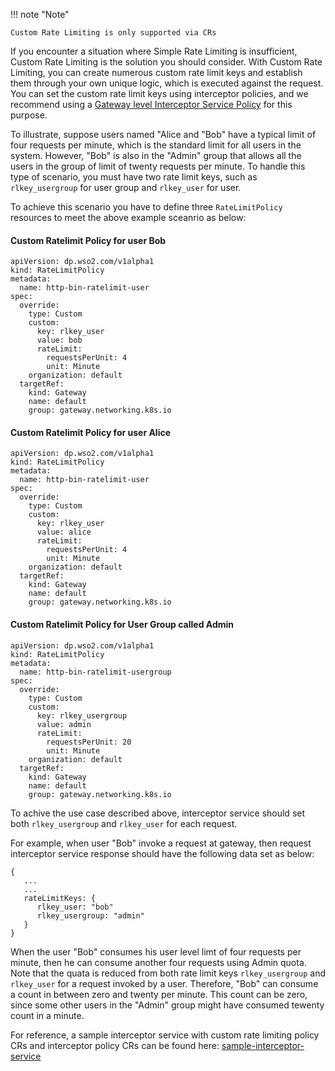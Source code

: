 
!!! note "Note"
    
    Custom Rate Limiting is only supported via CRs

If you encounter a situation where Simple Rate Limiting is insufficient, Custom Rate Limiting is the solution you should consider. With Custom Rate Limiting, you can create numerous custom rate limit keys and establish them through your own unique logic, which is executed against the request. You can set the custom rate limit keys using interceptor policies, and we recommend using a [Gateway level Interceptor Service Policy](../../create-and-attach-api-policies/interceptors/interceptors-via-crs/#configuring-gateway-level-interceptors) for this purpose.

To illustrate, suppose users named "Alice and "Bob" have a typical limit of four requests per minute, which is the standard limit for all users in the system. However, "Bob" is also in the "Admin" group that allows all the users in the group of limit of twenty requests per minute. To handle this type of scenario, you must have two rate limit keys, such as `rlkey_usergroup` for user group and `rlkey_user` for user. 

To achieve this scenario you have to define three `RateLimitPolicy` resources to meet the above example sceanrio as below:

#### Custom Ratelimit Policy for user Bob
```
apiVersion: dp.wso2.com/v1alpha1
kind: RateLimitPolicy
metadata:
  name: http-bin-ratelimit-user
spec:
  override:
    type: Custom
    custom:
      key: rlkey_user
      value: bob
      rateLimit:
        requestsPerUnit: 4
        unit: Minute
    organization: default
  targetRef:
    kind: Gateway
    name: default
    group: gateway.networking.k8s.io
```

#### Custom Ratelimit Policy for user Alice
```
apiVersion: dp.wso2.com/v1alpha1
kind: RateLimitPolicy
metadata:
  name: http-bin-ratelimit-user
spec:
  override:
    type: Custom
    custom:
      key: rlkey_user
      value: alice
      rateLimit:
        requestsPerUnit: 4
        unit: Minute
    organization: default
  targetRef:
    kind: Gateway
    name: default
    group: gateway.networking.k8s.io
```

#### Custom Ratelimit Policy for User Group called Admin
```
apiVersion: dp.wso2.com/v1alpha1
kind: RateLimitPolicy
metadata:
  name: http-bin-ratelimit-usergroup
spec:
  override:
    type: Custom
    custom:
      key: rlkey_usergroup
      value: admin
      rateLimit:
        requestsPerUnit: 20
        unit: Minute
    organization: default
  targetRef:
    kind: Gateway
    name: default
    group: gateway.networking.k8s.io
```

To achive the use case described above, interceptor service should set both `rlkey_usergroup` and `rlkey_user` for each request.

For example, when user "Bob" invoke a request at gateway, then request interceptor service response should have the following data set as below:
```
{
   ...
   ...
   rateLimitKeys: {
      rlkey_user: "bob"
      rlkey_usergroup: "admin"
   }
}
```

When the user "Bob" consumes his user level limt of four requests per minute, then he can consume another four requests using Admin quota. Note that the quata is reduced from both rate limit keys `rlkey_usergroup` and `rlkey_user` for a request invoked by a user. Therefore, "Bob" can consume a count in between zero and twenty per minute. This count can be zero, since some other users in the "Admin" group might have consumed tewenty count in a minute.

For reference, a sample interceptor service with custom rate limiting policy CRs and interceptor policy CRs can be found here: [sample-interceptor-service](https://github.com/wso2/apk/samples/custom-ratelimit-interceptor-service)

